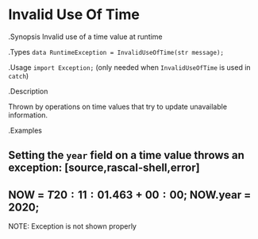 # Invalid Use Of Time

.Synopsis
Invalid use of a time value at runtime


.Types
`data RuntimeException = InvalidUseOfTime(str message);`
       
.Usage
`import Exception;` (only needed when `InvalidUseOfTime` is used in `catch`)

.Description

Thrown by operations on time values that
try to update unavailable information.

.Examples

Setting the `year` field on a time value throws an exception:
[source,rascal-shell,error]
----
NOW = $T20:11:01.463+00:00$;
NOW.year = 2020;
----

NOTE: Exception is not shown properly
